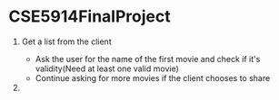 # CSE5914FinalProject

1. Get a list from the client
    - Ask the user for the name of the first movie and check if it's validity(Need at least one valid movie)
    - Continue asking for more movies if the client chooses to share

2. 